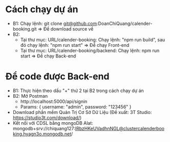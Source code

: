 # Cách chạy dự án
- B1: Chạy lệnh: git clone git@github.com:DoanChiQuang/calender-booking.git => Để download source về
- B2:
  + Tại thư mục: URL/calender-booking: Chạy lệnh: "npm run build", sau đó chạy lệnh: "npm run start" => Để chạy Front-end
  + Tại thư mục: URL/calender-booking/backend: Chạy lệnh: npm run start => Để chạy Back-end
 
# Để code được Back-end
- B1: Thực hiện theo dấu "+" thứ 2 tại B2 trong cách chạy dự án
- B2: Mở Postman
  + http://localhost:5000/api/signin
  + Params: {
      username: "admin",
      password: "123456"
    }
- Download phần mềm Quản Trị Cơ Sở Dữ Liệu (Đề xuất: 3T Studio: https://studio3t.com/download/)
- Kết nối với CDSL bằng mongoDB Alat: mongodb+srv://chiquang127:IRbzHKeUVadhnNGL@clustercalenderbooking.hyagn3o.mongodb.net/
